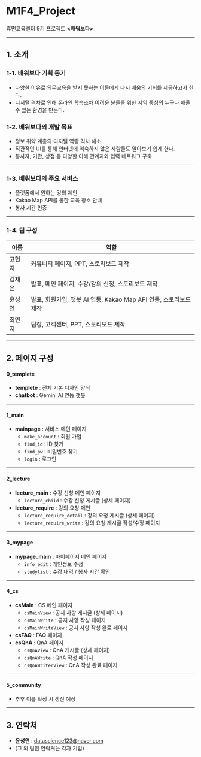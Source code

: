 # M1F4_Project  
휴먼교육센터 9기 프로젝트 **<배워보다>**

---

## 1. 소개  

### 1-1. 배워보다 기획 동기
- 다양한 이유로 의무교육을 받지 못하는 이들에게 다시 배움의 기회를 제공하고자 한다.
- 디지털 격차로 인해 온라인 학습조차 어려운 분들을 위한 지역 중심의 누구나 배울 수 있는 환경을 만든다.


### 1-2. 배워보다의 개발 목표  
- 정보 취약 계층의 디지털 역량 격차 해소  
- 직관적인 UI를 통해 인터넷에 익숙하지 않은 사람들도 알아보기 쉽게 한다.
- 봉사자, 기관, 상점 등 다양한 이해 관계자와 협력 네트워크 구축  

---

### 1-3. 배워보다의 주요 서비스  
- 플랫폼에서 원하는 강의 제안  
- Kakao Map API를 통한 교육 장소 안내  
- 봉사 시간 인증  

---

### 1-4. 팀 구성  
| 이름 | 역할 |
|------|------|
| 고현지 | 커뮤니티 페이지, PPT, 스토리보드 제작 |
| 김재은 | 발표, 메인 페이지, 수강/강의 신청, 스토리보드 제작 |
| 윤성연 | 발표, 회원가입, 챗봇 AI 연동, Kakao Map API 연동, 스토리보드 제작 |
| 최연지 | 팀장, 고객센터, PPT, 스토리보드 제작 |

---

## 2. 페이지 구성  

#### 0_templete
- **templete** : 전체 기본 디자인 양식  
- **chatbot** : Gemini AI 연동 챗봇  

---

#### 1_main
- **mainpage** : 서비스 메인 페이지  
    - `make_account` : 회원 가입  
    - `find_id` : ID 찾기  
    - `find_pw` : 비밀번호 찾기  
    - `login` : 로그인  

---

#### 2_lecture
- **lecture_main** : 수강 신청 메인 페이지  
    - `lecture_child` : 수강 신청 게시글 (상세 페이지)  
- **lecture_require** : 강의 요청 메인  
    - `lecture_require_detail` : 강의 요청 게시글 (상세 페이지)  
    - `lecture_require_write` : 강의 요청 게시글 작성/수정 페이지  

---

#### 3_mypage
- **mypage_main** : 마이페이지 메인 페이지  
    - `info_edit` : 개인정보 수정  
    - `studylist` : 수강 내역 / 봉사 시간 확인  

---

#### 4_cs
- **csMain** : CS 메인 페이지  
    - `csMainView` : 공지 사항 게시글 (상세 페이지)  
    - `csMainWrite` : 공지 사항 작성 페이지  
    - `csMainWriteView` : 공지 사항 작성 완료 페이지  
- **csFAQ** : FAQ 페이지  
- **csQnA** : QnA 페이지  
    - `csQnAView` : QnA 게시글 (상세 페이지)  
    - `csQnAWrite` : QnA 작성 페이지  
    - `csQnAWriterView` : QnA 작성 완료 페이지  

---

#### 5_community
- 추후 이름 확정 시 갱신 예정  

---

## 3. 연락처  
- **윤성연** : datascience123@naver.com  
- (그 외 팀원 연락처는 각자 기입)  
